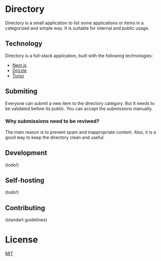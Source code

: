 # Directory

Directory is a small application to list some applications or items in a categorized and simple way. It is suitable for internal and public usage.

## Technology

Directory is a full-stack application, built with the following technologies:

- [Next.js](https://nextjs.org/)
- [Drizzle](https://drizzle.dev/)
- [Turso](https://turso.tech/)

## Submiting

Everyone can submit a new item to the directory category. But It needs to be validated before its public. You can accept the submissions manually.

### Why submissions need to be reviwed?

The main reason is to prevent spam and inappropriate content. Also, it is a good way to keep the directory clean and useful.

## Development

<!-- turso dev --db-file local.db -->

(todo!)

## Self-hosting

(todo!)

## Contributing

(standart guidelines)

# License

[MIT](LICENSE)
